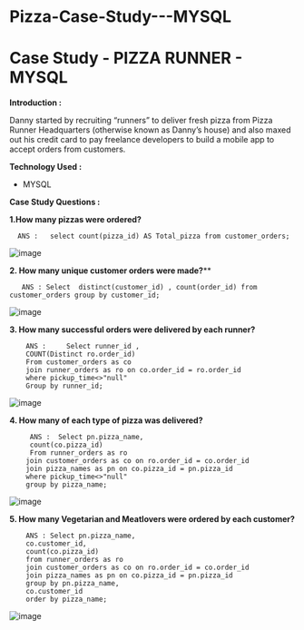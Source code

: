 # Pizza-Case-Study---MYSQL


# Case Study - PIZZA RUNNER - MYSQL 

**Introduction :**

Danny started by recruiting “runners” to deliver fresh pizza from Pizza Runner Headquarters (otherwise known as Danny’s house) and also maxed out his credit card to pay freelance developers to build a mobile app to accept orders from customers.



**Technology Used :**

* MYSQL


**Case Study Questions :**

**1.How many pizzas were ordered?**

      ANS :   select count(pizza_id) AS Total_pizza from customer_orders;
      
![image](https://github.com/user-attachments/assets/5091902e-0b21-433d-81e0-bfabaf27e71c)


**2. How many unique customer orders were made?****

       ANS : Select  distinct(customer_id) , count(order_id) from customer_orders group by customer_id;

![image](https://github.com/user-attachments/assets/56f82604-8311-43e6-b4f3-5cf64b350d5c)



**3. How many successful orders were delivered by each runner?**

        ANS :     Select runner_id , 
        COUNT(Distinct ro.order_id) 
        From customer_orders as co 
        join runner_orders as ro on co.order_id = ro.order_id
        where pickup_time<>"null"
        Group by runner_id;

![image](https://github.com/user-attachments/assets/dcf02469-2a4a-4bb9-81fa-d1212ae5e861)



**4. How many of each type of pizza was delivered?**

         ANS :  Select pn.pizza_name, 
         count(co.pizza_id)
         From runner_orders as ro 
        join customer_orders as co on ro.order_id = co.order_id
        join pizza_names as pn on co.pizza_id = pn.pizza_id
        where pickup_time<>"null"
        group by pizza_name;

![image](https://github.com/user-attachments/assets/184c82bb-9fe4-459c-be06-8b5a393b9003)



**5. How many Vegetarian and Meatlovers were ordered by each customer?**

        ANS : Select pn.pizza_name, 
        co.customer_id, 
        count(co.pizza_id) 
        from runner_orders as ro
        join customer_orders as co on ro.order_id = co.order_id
        join pizza_names as pn on co.pizza_id = pn.pizza_id 
        group by pn.pizza_name,
        co.customer_id
        order by pizza_name;

![image](https://github.com/user-attachments/assets/47d99c93-f9ae-4238-97cf-09afa62ff362)











